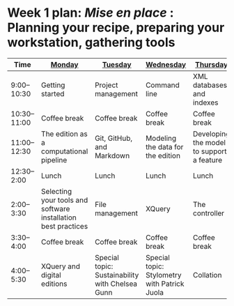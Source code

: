 # Week 1 plan: *Mise en place* : Planning your recipe, preparing your workstation, gathering tools

Time | [Monday](instructor/week_1_day_1_plan.md) |[Tuesday](instructor/week_1_day_2_plan.md) |[Wednesday](instructor/week_1_day_3_plan.md) |[Thursday](instructor/week_1_day_4_plan.md) |[Friday](instructor/week_1_day_5_plan.md) |
---- | ---- | ---- | ---- | ---- | ----
9:00–10:30 |  Getting started | Project management | Command line | XML databases and indexes | ODDs and collaborative encoding 
10:30–11:00 |  Coffee break | Coffee break | Coffee break | Coffee break | Coffee break 
11:00–12:30 |  The edition as a computational pipeline | Git, GitHub, and Markdown | Modeling the data for the edition | Developing the model to support a feature | Git and GitHub in Real Life 
12:30–2:00 |  Lunch | Lunch | Lunch | Lunch | Lunch 
2:00–3:30 |  Selecting your tools and software installation best practices | File management | XQuery | The controller | Search functionality 
3:30–4:00 |  Coffee break | Coffee break | Coffee break | Coffee break | Coffee break 
4:00–5:30 |  XQuery and digital editions | Special topic: Sustainability with Chelsea Gunn | Special topic: Stylometry with Patrick Juola | Collation | Special topic: IIIF with Jeffrey Witt 
